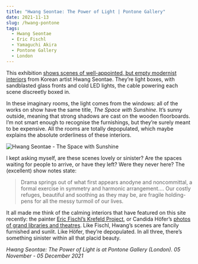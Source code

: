 ```yaml
---
title: "Hwang Seontae: The Power of Light | Pontone Gallery"
date: 2021-11-13
slug: /hwang-pontone
tags:
  - Hwang Seontae
  - Eric Fischl
  - Yamaguchi Akira
  - Pontone Gallery
  - London
---
```


This exhibition [shows scenes of well-appointed, but empty modernist interiors](https://pontonegallery.com/exhibitions/85-hwang-seontae-the-power-of-light/overview/) from Korean artist Hwang Seontae.  They’re light boxes, with sandblasted glass fronts and cold LED lights, the cable powering each scene discreetly boxed in.

In these imaginary rooms, the light comes from the windows: all of the works on show have the same title, *The Space with Sunshine*. It’s sunny outside, meaning that strong shadows are cast on the wooden floorboards. I’m not smart enough to recognise the furnishings, but they’re surely meant to be expensive. All the rooms are totally depopulated, which maybe explains the absolute orderliness of these interiors.

![Hwang Seontae - The Space with Sunshine](/hwang-pontone-1.jpeg)

I kept asking myself, are these scenes lovely or sinister? Are the spaces waiting for people to arrive, or have they left? Were they never here? The (excellent) show notes state:

> Drama springs out of what first appears anodyne and noncommittal, a formal exercise in symmetry and harmonic arrangement…. Our costly refuges, beautiful and soothing as they may be, are fragile holding-pens for all the messy turmoil of our lives.  

It all made me think of the calming interiors that have featured on this site recently: the painter [Eric Fischl’s Krefeld Project](/posts/fischl-skarstedt), or Candida Höfer’s [photos of grand libraries and theatres](/posts/hofer-brown). Like Fischl, Hwang’s scenes are fancily furnished and sunlit. Like Höfer, they’re depopulated. In all three, there’s something sinister within all that placid beauty.

*Hwang Seontae: The Power of Light is at Pontone Gallery (London). 05 November - 05 December 2021*
